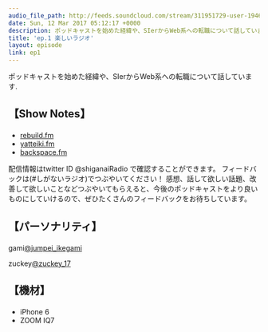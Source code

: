 ```yaml
---
audio_file_path: http://feeds.soundcloud.com/stream/311951729-user-194620696-ep1.m4a
date: Sun, 12 Mar 2017 05:12:17 +0000
description: ポッドキャストを始めた経緯や、SIerからWeb系への転職について話しています.
title: 'ep.1 楽しいラジオ'
layout: episode
link: ep1
---
```


<p><span>ポッドキャストを始めた経緯や、SIerからWeb系への転職について話しています.</span></p>
<h2>
  <p>【Show Notes】</p>
</h2>
<ul>
    <li><a href="http://rebuild.fm/" target="_blank">rebuild.fm</a></li>
    <li><a href="https://yatteiki.fm/" target="_blank">yatteiki.fm</a></li>
    <li><a href="http://backspace.fm/" target="_blank">backspace.fm</a></li>
</ul>
<p><span>
  配信情報はtwitter ID @shiganaiRadio で確認することができます。
  フィードバックは(#しがないラジオ)でつぶやいてください！
  感想、話して欲しい話題、改善して欲しいことなどつぶやいてもらえると、今後のポッドキャストをより良いものにしていけるので、ぜひたくさんのフィードバックをお待ちしています。
</span></p>
<h2>
  <p>【パーソナリティ】</p>
</h2>
<p><span>gami<a href="https://twitter.com/search?q=%40jumpei_ikegami&src=typd&lang=ja" target="_blank">@jumpei_ikegami</a></span></p>
<p><span>zuckey<a href="https://twitter.com/search?q=%40zuckey_17&src=typd&lang=ja" target="_blank">@zuckey_17</a></span></p>
<h2>
  <p>【機材】</p>
</h2>
<ul>
    <li>iPhone 6</li>
    <li>ZOOM IQ7</li>
</ul>
